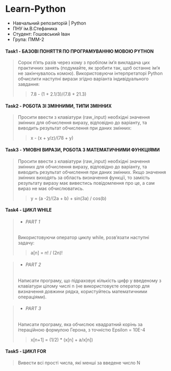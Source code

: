 # Learn-Python #
* Навчальний репозиторій | Python
* ПНУ ім.В.Стефаника
* Студент: Гошовський Іван
* Група: ПММ-2

#### Task1 -  БАЗОВІ ПОНЯТТЯ ПО ПРОГРАМУВАННЮ МОВОЮ PYTHON ####
> Сорок п’ять разів через кому з пробілом ім’я викладача цих практичних занять (подумайте, як зробити так, щоб останнє ім’я не закінчувалось комою).
> Використовуючи інтерпретаторі Python обчислити наступні вирази згідно варіанта індивідуального завдання:
>> 7.8 - (1 + 2.1/3)/(7.8 + 21.3) 


#### Task2 - РОБОТА ЗІ ЗМІННИМИ, ТИПИ ЗМІННИХ ####
> Просити ввести з клавіатури (raw_input) необхідні значення змінних для обчислення виразу, відповідно до варіанту, та виводить результат обчислення при даних змінних:
>> x - (x + y/z)/(78 + y)
	
	
#### Task3 -  УМОВНІ ВИРАЗИ, РОБОТА З МАТЕМАТИЧНИМИ ФУНКЦІЯМИ ####
> Просити ввести з клавіатури (raw_input) необхідні значення змінних для обчислення виразу, відповідно до варіанту, та виводить результат обчислення при даних змінних.
> Якщо значення змінних виходять за область визначення функції, то замість результату виразу має вивестись повідомлення про це, а сам вираз не має обчислюватись.
>> y = (a -2)/(2a + b) + sin(3a) / cos(b)
	
#### Task4 -  ЦИКЛ WHILE ####
> * ###### PART 1 ######
> Використовуючи оператор циклу while, розв’язати наступні задачу:
>> a[n] = n! / (2n)!
		
> * ###### PART 2 ######
> Написати програму, що підраховує кількість цифр у введеному з клавіатури цілому числі n (не використовуєте оператор для визначення довжини рядка, користуйтесь математичними операціями).

> * ###### PART 3 ######
> Написати програму, яка обчислює квадратний корінь за ітераційною формулою Герона, з точністю Epsilon = 10E-4
>> x[n+1] = (1/2) * (x[n] + a/x[n])

#### Task5 -  ЦИКЛ FOR ####
> Вивести всі прості числа, які менші за введене число N
